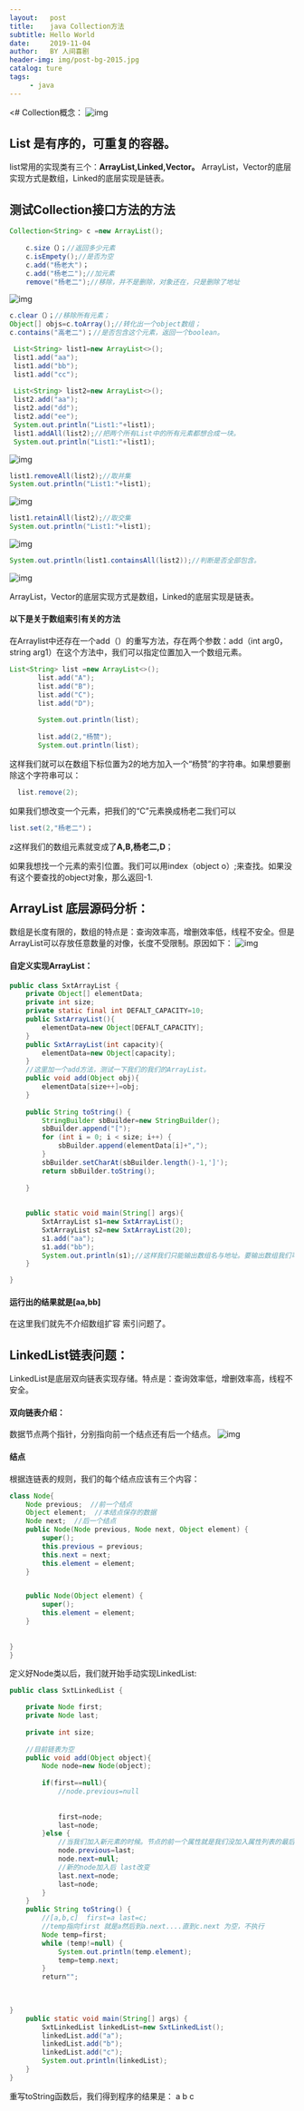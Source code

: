 ```yaml
---
layout:   post
title:    java Collection方法
subtitle: Hello World
date:     2019-11-04
author:   BY 人间喜剧
header-img: img/post-bg-2015.jpg
catalog: ture
tags:
     - java
---
```

<# Collection概念：
![img](http://b308.photo.store.qq.com/psb?/V122tq581jjO6d/RsdUU1NWjhMVqxhmpAa6KjgZ31UYknNk9*LEwrfK7KE!/c/dDQBAAAAAAAA&bo=jAP0AYwD9AERADc!)
## List 是有序的，可重复的容器。
 list常用的实现类有三个：**ArrayList,Linked,Vector。**
 ArrayList，Vector的底层实现方式是数组，Linked的底层实现是链表。
## 测试Collection接口方法的方法
``` java
Collection<String> c =new ArrayList();
    
    c.size（）；//返回多少元素
    c.isEmpety();//是否为空
    c.add("杨老大")；
    c.add("杨老二");//加元素
    remove("杨老二");//移除，并不是删除，对象还在，只是删除了地址 
```
![img](http://b338.photo.store.qq.com/psb?/V122tq581jjO6d/WcCysEfWbVrfsoTHUokWozheynIFTaPjYMxRmpwaC6Y!/c/dFIBAAAAAAAA&bo=QgINAkICDQIRADc!)
   ``` java
   c.clear（）；//移除所有元素；
  Object[] objs=c.toArray();//转化出一个object数组；
   c.contains("高老二")；//是否包含这个元素，返回一个boolean。

	List<String> list1=new ArrayList<>();
	list1.add("aa");
	list1.add("bb");
	list1.add("cc");
	
	List<String> list2=new ArrayList<>();
	list2.add("aa");
	list2.add("dd");
	list2.add("ee");
	System.out.println("List1:"+list1);
	list1.addAll(list2);//把两个所有List中的所有元素都想合成一块。
	System.out.println("List1:"+list1);
```
![img](http://b190.photo.store.qq.com/psb?/V122tq581jjO6d/IGAeiS2qVGK9v0QtYTn*QUIXLZy7wsVSMXv0CM89qy0!/b/dL4AAAAAAAAA&bo=WgFFAFoBRQARADc!&rf=viewer_311)
  ```java
  list1.removeAll(list2);//取并集
  System.out.println("List1:"+list1);
 ``` 
 ![img](http://b318.photo.store.qq.com/psb?/V122tq581jjO6d/cO8zqQ2iIjw4ZHVkbGRBkiIyyxu3eq8oB4fbHnpJXPY!/b/dD4BAAAAAAAA&bo=FgGYABYBmAARADc!&rf=viewer_311)
   ```java
   list1.retainAll(list2);//取交集
   System.out.println("List1:"+list1);
  ```
  ![img](http://b340.photo.store.qq.com/psb?/V122tq581jjO6d/d2mEUMHaqcG*c9klSOh7B97HnqZSzaxUtAYpdt7HbRw!/b/dFQBAAAAAAAA&amp;bo=*gB9AP4AfQARADc!&rf=viewer_311)
  ```java
  System.out.println(list1.containsAll(list2));//判断是否全部包含。
  ```
  ![img](http://a3.qpic.cn/psb?/V122tq581jjO6d/ncNl3TQ.Gqx9AKIQFfBg*lIeHbLZxjh5Jge*h5FTPk0!/b/dFIBAAAAAAAA&ek=1&kp=1&pt=0&bo=*gBkAP4AZAARADc!&tl=3&vuin=1337734586&tm=1572858000&sce=60-2-2&rf=viewer_311)


 ArrayList，Vector的底层实现方式是数组，Linked的底层实现是链表。
 #### 以下是关于数组索引有关的方法
 在Arraylist中还存在一个add（）的重写方法，存在两个参数：add（int arg0，string arg1）在这个方法中，我们可以指定位置加入一个数组元素。
 ``` java
 List<String> list =new ArrayList<>();
		list.add("A");
		list.add("B");
		list.add("C");
		list.add("D");
		
		System.out.println(list);
		
		list.add(2,"杨赞");
		System.out.println(list);
```
这样我们就可以在数组下标位置为2的地方加入一个“杨赞”的字符串。如果想要删除这个字符串可以：
``` java
  list.remove(2);
 ```
 如果我们想改变一个元素，把我们的“C”元素换成杨老二我们可以
 ```java
 list.set(2,"杨老二")；
 ```
 z这样我们的数组元素就变成了**A,B,杨老二,D**；
 
如果我想找一个元素的索引位置。我们可以用index（object o）;来查找。如果没有这个要查找的object对象，那么返回-1.
## ArrayList 底层源码分析：
数组是长度有限的，数组的特点是：查询效率高，增删效率低，线程不安全。但是ArrayList可以存放任意数量的对像，长度不受限制。原因如下：
![img](http://b309.photo.store.qq.com/psb?/V122tq581jjO6d/9yPeW14fXeo4vb8KaxHNqfxjILdoL5QW6kRjoDrE14c!/b/dDUBAAAAAAAA&bo=hAJcAYQCXAERADc!&rf=viewer_311)
#### 自定义实现ArrayList：
```java
public class SxtArrayList {
	private Object[] elementData;
	private int size;
	private static final int DEFALT_CAPACITY=10;
	public SxtArrayList(){
		elementData=new Object[DEFALT_CAPACITY];
	}
	public SxtArrayList(int capacity){
		elementData=new Object[capacity];
	}
	//这里加一个add方法，测试一下我们的我们的ArrayList。
	public void add(Object obj){
		elementData[size++]=obj;
	}
	
	public String toString() {
		StringBuilder sbBuilder=new StringBuilder();
		sbBuilder.append("[");
		for (int i = 0; i < size; i++) {
			sbBuilder.append(elementData[i]+",");
		}
		sbBuilder.setCharAt(sbBuilder.length()-1,']');
		return sbBuilder.toString();
		
	}
	
	
	public static void main(String[] args){
		SxtArrayList s1=new SxtArrayList();
		SxtArrayList s2=new SxtArrayList(20);
		s1.add("aa");
		s1.add("bb");
		System.out.println(s1);//这样我们只能输出数组名与地址。要输出数组我们可以重写toString方法
	}

}
```
#### 运行出的结果就是[aa,bb]
在这里我们就先不介绍数组扩容 索引问题了。
## LinkedList链表问题：
LinkedList是底层双向链表实现存储。特点是：查询效率低，增删效率高，线程不安全。
#### 双向链表介绍：
数据节点两个指针，分别指向前一个结点还有后一个结点。
![img](http://b340.photo.store.qq.com/psb?/V122tq581jjO6d/Zn2P.NdXj1U85uk4Xkpi7GbK0LKlWmXkoQ0GL2V4c2o!/b/dFQBAAAAAAAA&bo=egPrAHoD6wARADc!&rf=viewer_311)
#### 结点
根据连链表的规则，我们的每个结点应该有三个内容：
```java
class Node{
    Node previous;  //前一个结点
    Object element;  //本结点保存的数据
    Node next;  //后一个结点
    public Node(Node previous, Node next, Object element) {
		super();
		this.previous = previous;
		this.next = next;
		this.element = element;
	}


	public Node(Object element) {
		super();
		this.element = element;
	}
	
	
}
}
```
定义好Node类以后，我们就开始手动实现LinkedList:
```java
public class SxtLinkedList {

	private Node first;
	private Node last;
	
	private int size;
	
	//目前链表为空
	public void add(Object object){
		Node node=new Node(object);
		
		if(first==null){
			//node.previous=null
			
			
			first=node;
			last=node;
		}else {
			//当我们加入新元素的时候。节点的前一个属性就是我们没加入属性列表的最后最一个。
			node.previous=last;
			node.next=null;
			//新的node加入后 last改变
			last.next=node;
			last=node;
		}
	}
	public String toString() {
		//[a,b,c]  first=a last=c;
		//temp指向first 就是a然后到a.next....直到c.next 为空，不执行
		Node temp=first;
		while (temp!=null) {
			System.out.println(temp.element);
			temp=temp.next;
		}
		return"";

	
	
}
	public static void main(String[] args) {
		SxtLinkedList linkedList=new SxtLinkedList();
		linkedList.add("a");
		linkedList.add("b");
		linkedList.add("c");
		System.out.println(linkedList);
	}
}
```
重写toString函数后，我们得到程序的结果是：
a
b
c




